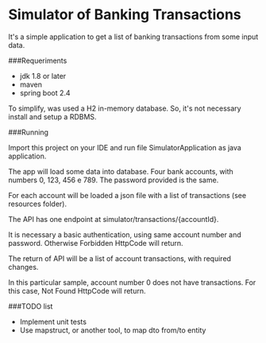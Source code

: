 # Simulator of Banking Transactions

It's a simple application to get a list of banking transactions from some input data.

###Requeriments
- jdk 1.8 or later
- maven
- spring boot 2.4

To simplify, was used a H2 in-memory database. So, it's not necessary install and setup a RDBMS.

###Running

Import this project on your IDE and run file SimulatorApplication as java application.

The app will load some data into database. Four bank accounts, with numbers 0, 123, 456 e 789. The password provided is the same.

For each account will be loaded a json file with a list of transactions (see resources folder).

The API has one endpoint at simulator/transactions/{accountId}. 

It is necessary a basic authentication, using same account number and password. Otherwise Forbidden HttpCode will return.

The return of API will be a list of account transactions, with required changes.

In this particular sample, account number 0 does not have transactions. For this case, Not Found HttpCode will return.


###TODO list

- Implement unit tests
- Use mapstruct, or another tool, to map dto from/to entity


